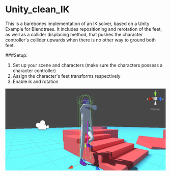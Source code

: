 # Unity_clean_IK
This is a barebones implementation of an IK solver, based on a Unity Example for Blendtrees. It includes repositioning and rerotation of the feet, as well as a collider displacing method, that pushes the character controller's collider upwards when there is no other way to ground both feet. 

###Setup:
1. Set up your scene and characters (make sure the characters possess a character controller)
2. Assign the character's feet transforms respectively
3. Enable ik and rotation

![Alt text](gitPreview.png?raw=true "Clean IK Preview")

